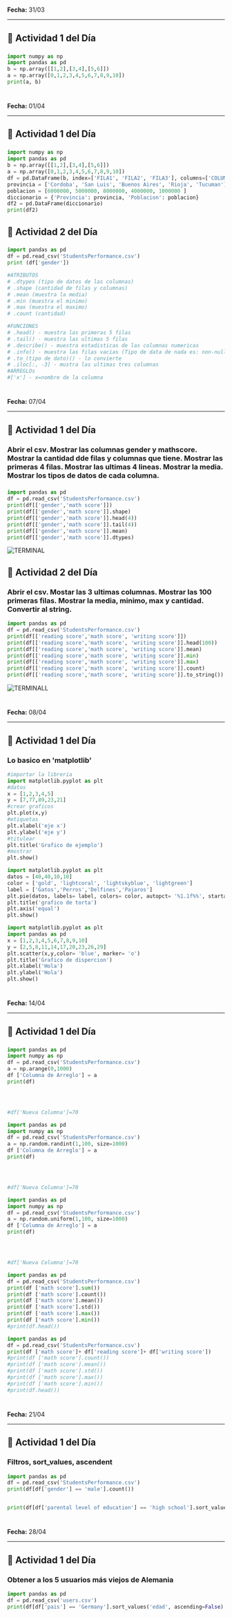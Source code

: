 # 
**Fecha:**  31/03 

---

## 📌 Actividad 1 del Día  
###  
```python
import numpy as np  
import pandas as pd  
b = np.array([[1,2],[3,4],[5,6]])  
a = np.array([0,1,2,3,4,5,6,7,8,9,10])  
print(a, b)  
```

# 
**Fecha:**  01/04 

---

## 📌 Actividad 1 del Día  
### 
```python
import numpy as np  
import pandas as pd  
b = np.array([[1,2],[3,4],[5,6]])  
a = np.array([0,1,2,3,4,5,6,7,8,9,10])  
df = pd.DataFrame(b, index=['FILA1', 'FILA2', 'FILA3'], columns=['COLUMNA1', 'COLUMNA2'])  
provincia = ['Cordoba', 'San Luis', 'Buenos Aires', 'Rioja', 'Tucuman']  
poblacion = [6000000, 5000000, 8000000, 4000000, 1000000 ]   
diccionario = {'Provincia': provincia, 'Poblacion': poblacion}  
df2 = pd.DataFrame(diccionario)  
print(df2)
```
## 📌 Actividad 2 del Día  
###
```python
import pandas as pd     
df = pd.read_csv('StudentsPerformance.csv')  
print (df['gender'])  

#ATRIBUTOS
# .dtypes (tipo de datos de las columnas)
# .shape (cantidad de filas y columnas)
# .mean (muestra la media)
# .min (muestra el minimo)
# .max (muestra el maximo)
# .count (cantidad)

#FUNCIONES 
# .head() - muestra las primeras 5 filas
# .tail() - muestra las ultimas 5 filas 
# .describe() - muestra estadisticas de las columnas numericas 
# .info() - muestra las filas vacias (Tipo de data de nada es: non-null)
# .to_(tipo de dato)() - lo convierte  
# .iloc[:, -3] - mustra las ultimas tres columnas
#ARREGLOs
#['x'] - x=nombre de la columna 
```
# 
**Fecha:**  07/04 

---

## 📌 Actividad 1 del Día  
### Abrir el csv.  Mostrar las columnas gender y mathscore. Mostrar la cantidad dde filas y columnas que tiene.  Mostrar las primeras 4 filas. Mostrar las ultimas 4 lineas. Mostrar la media. Mostrar los tipos de datos de cada columna.
###  
```python
import pandas as pd
df = pd.read_csv('StudentsPerformance.csv')
print(df[['gender','math score']])
print(df[['gender','math score']].shape)
print(df[['gender','math score']].head(4))
print(df[['gender','math score']].tail(4))
print(df[['gender','math score']].mean)
print(df[['gender','math score']].dtypes)
```
![TERMINAL](https://github.com/Marianete/ejercicios/blob/main/Captura.PNG)
## 📌 Actividad 2 del Día 
### Abrir el csv. Mostar las 3 ultimas columnas. Mostrar las 100 primeras filas. Mostrar la media, minimo, max y cantidad. Convertir al string.
```python
import pandas as pd
df = pd.read_csv('StudentsPerformance.csv')
print(df[['reading score','math score', 'writing score']])
print(df[['reading score','math score', 'writing score']].head(100))
print(df[['reading score','math score', 'writing score']].mean)
print(df[['reading score','math score', 'writing score']].min)
print(df[['reading score','math score', 'writing score']].max)
print(df[['reading score','math score', 'writing score']].count)
print(df[['reading score','math score', 'writing score']].to_string())
```
![TERMINALL](https://github.com/Marianete/ejercicios/blob/main/Capturanaziii.PNG)

# 
**Fecha:**  08/04 

---

## 📌 Actividad 1 del Día  
### Lo basico en 'matplotlib'
```python
#importar la libreria
import matplotlib.pyplot as plt
#datos
x = [1,2,3,4,5] 
y = [7,77,89,23,21]
#crear graficos
plt.plot(x,y)
#etiquetas
plt.xlabel('eje x')
plt.ylabel('eje y')
#titulear
plt.title('Grafico de ejemplo')
#mostrar
plt.show()
```
```python
import matplotlib.pyplot as plt
datos = [40,40,10,10]
color = ['gold', 'lightcoral', 'lightskyblue', 'lightgreen']
label = ['Gatos','Perros','Delfines','Pajaros']
plt.pie(datos, labels= label, colors= color, autopct= '%1.1f%%', startangle= 140)
plt.title('grafico de torta')
plt.axis('equal')
plt.show()
```
```python
import matplotlib.pyplot as plt
import pandas as pd 
x = [1,2,3,4,5,6,7,8,9,10]
y = [2,5,8,11,14,17,20,23,26,29]
plt.scatter(x,y,color= 'blue', marker= 'o')
plt.title('Grafico de dispercion')
plt.xlabel('Hola')
plt.ylabel('Hola')
plt.show()
```
# 
**Fecha:**  14/04 

---

## 📌 Actividad 1 del Día  
### 
```python
import pandas as pd 
import numpy as np
df = pd.read_csv('StudentsPerformance.csv')
a = np.arange(0,1000)
df ['Columna de Arreglo'] = a
print(df)




#df['Nueva Columna']=70

```
```python
import pandas as pd 
import numpy as np
df = pd.read_csv('StudentsPerformance.csv')
a = np.random.randint(1,100, size=1000)
df ['Columna de Arreglo'] = a
print(df)




#df['Nueva Columna']=70


```
```python
import pandas as pd 
import numpy as np
df = pd.read_csv('StudentsPerformance.csv')
a = np.random.uniform(1,100, size=1000)
df ['Columna de Arreglo'] = a
print(df)




#df['Nueva Columna']=70


```
```python
import pandas as pd
df = pd.read_csv('StudentsPerformance.csv')
print(df ['math score'].sum())
print(df ['math score'].count())
print(df ['math score'].mean())
print(df ['math score'].std())
print(df ['math score'].max())
print(df ['math score'].min())
#print(df.head())
```
```python
import pandas as pd
df = pd.read_csv('StudentsPerformance.csv')
print(df ['math score']+ df['reading score']+ df['writing score'])
#print(df ['math score'].count())
#print(df ['math score'].mean())
#print(df ['math score'].std())
#print(df ['math score'].max())
#print(df ['math score'].min())
#print(df.head())
```
# 
**Fecha:**  21/04 

---

## 📌 Actividad 1 del Día  
### Filtros, sort_values, ascendent
```python
import pandas as pd
df = pd.read_csv('StudentsPerformance.csv')
print(df[df['gender'] == 'male'].count())


print(df[df['parental level of education'] == 'high school'].sort_values(by='math score').head())

```
# 
**Fecha:**  28/04 

---

## 📌 Actividad 1 del Día  
### Obtener a los 5 usuarios más viejos de Alemania
```python
import pandas as pd
df = pd.read_csv('users.csv')
print(df[df['pais'] == 'Germany'].sort_values('edad', ascending=False).head(5))
```

